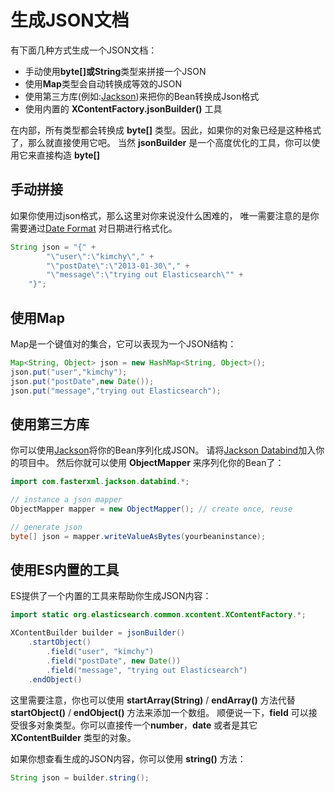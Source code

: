 # 生成JSON文档

有下面几种方式生成一个JSON文档：

- 手动使用**byte[]**或**String**类型来拼接一个JSON
- 使用**Map**类型会自动转换成等效的JSON
- 使用第三方库(例如:[Jackson](http://wiki.fasterxml.com/JacksonHome))来把你的Bean转换成Json格式
- 使用内置的 **XContentFactory.jsonBuilder()**  工具

在内部，所有类型都会转换成 **byte[]** 类型。因此，如果你的对象已经是这种格式了，那么就直接使用它吧。
当然 **jsonBuilder** 是一个高度优化的工具，你可以使用它来直接构造 **byte[]**

## 手动拼接

如果你使用过json格式，那么这里对你来说没什么困难的，
唯一需要注意的是你需要通过[Date Format](https://www.elastic.co/guide/en/elasticsearch/reference/5.6/mapping-date-format.html)
对日期进行格式化。


```java
String json = "{" +
        "\"user\":\"kimchy\"," +
        "\"postDate\":\"2013-01-30\"," +
        "\"message\":\"trying out Elasticsearch\"" +
    "}";
```

## 使用Map

Map是一个键值对的集合，它可以表现为一个JSON结构：

```java
Map<String, Object> json = new HashMap<String, Object>();
json.put("user","kimchy");
json.put("postDate",new Date());
json.put("message","trying out Elasticsearch");
```

## 使用第三方库

你可以使用[Jackson](http://wiki.fasterxml.com/JacksonHome)将你的Bean序列化成JSON。
请将[Jackson Databind](http://mvnrepository.com/artifact/com.fasterxml.jackson.core/jackson-databind)加入你的项目中。
然后你就可以使用 **ObjectMapper** 来序列化你的Bean了：

```java
import com.fasterxml.jackson.databind.*;

// instance a json mapper
ObjectMapper mapper = new ObjectMapper(); // create once, reuse

// generate json
byte[] json = mapper.writeValueAsBytes(yourbeaninstance);
```

## 使用ES内置的工具

ES提供了一个内置的工具来帮助你生成JSON内容：

```java
import static org.elasticsearch.common.xcontent.XContentFactory.*;

XContentBuilder builder = jsonBuilder()
    .startObject()
        .field("user", "kimchy")
        .field("postDate", new Date())
        .field("message", "trying out Elasticsearch")
    .endObject()
```

这里需要注意，你也可以使用 **startArray(String)** / **endArray()** 方法代替 **startObject()** / **endObject()** 方法来添加一个数组。
顺便说一下，**field** 可以接受很多对象类型。你可以直接传一个**number**，**date** 或者是其它 **XContentBuilder** 类型的对象。

如果你想查看生成的JSON内容，你可以使用 **string()** 方法：

```java
String json = builder.string();
```

